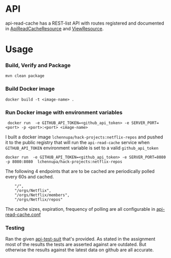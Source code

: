 # API
api-read-cache has a REST-list API with routes registered and documented in [ApiReadCacheResource](https://github.com/lavanyachennupati/hack-project/blob/master/src/main/java/org/netflix/apiservice/resources/ApiReadCacheResource.java#L40)
and [ViewResource](https://github.com/lavanyachennupati/hack-project/blob/master/src/main/java/org/netflix/apiservice/resources/ViewResource.java#L39).

# Usage

### Build, Verify and Package
 ```
mvn clean package
 ```
 
### Build Docker image
```
docker build -t <image-name> .
```

### Run Docker image with environment variables
```
 docker run  -e GITHUB_API_TOKEN=<github_api_token> -e SERVER_PORT=<port> -p <port>:<port> <image-name>
```

 I built a  docker image `lchennupa/hack-projects:netflix-repos` and pushed it to the public registry
that will run the `api-read-cache` service when `GITHUB_API_TOKEN` environment variable is set to  a valid `github_api_token` 

```
docker run  -e GITHUB_API_TOKEN=<github_api_token> -e SERVER_PORT=8080 -p 8080:8080  lchennupa/hack-projects:netflix-repos
```


The following 4 endpoints that are to be cached are periodically polled every 60s and cached.
```
    "/",
    "/orgs/Netflix",
    "/orgs/Netflix/members",
    "/orgs/Netflix/repos"

```
The cache sizes, expiration, frequency of polling are all configurable in [api-read-cache.conf](https://github.com/lavanyachennupati/hack-project/blob/master/src/main/resources/api-read-cache.conf)

### Testing
Ran the given [api-test-suit](https://drive.google.com/file/d/1HPKYCMZ_fk2sYrWasOyDyoRl5LqH_gIE/view) that's provided.
As stated in the assignment most of the results the tests are asserted against are outdated.
But otherwise the results against the latest data on github are all accurate.

